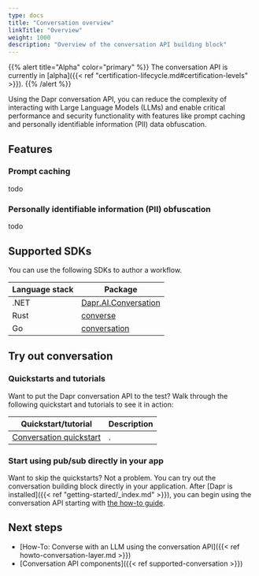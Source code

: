 ```yaml
---
type: docs
title: "Conversation overview"
linkTitle: "Overview"
weight: 1000
description: "Overview of the conversation API building block"
---
```


{{% alert title="Alpha" color="primary" %}}
The conversation API is currently in [alpha]({{< ref "certification-lifecycle.md#certification-levels" >}}).
{{% /alert %}}


Using the Dapr conversation API, you can reduce the complexity of interacting with Large Language Models (LLMs) and enable critical performance and security functionality with features like prompt caching and personally identifiable information (PII) data obfuscation.

## Features

### Prompt caching

todo

### Personally identifiable information (PII) obfuscation

todo

## Supported SDKs

You can use the following SDKs to author a workflow.

| Language stack | Package |
| - | - |
| .NET | [Dapr.AI.Conversation](todo) |
| Rust | [converse](https://github.com/dapr/rust-sdk/blob/main/dapr/src/client.rs#L542) |
| Go | [conversation](https://github.com/dapr/go-sdk/tree/main/client/conversation.go) |

## Try out conversation

### Quickstarts and tutorials

Want to put the Dapr conversation API to the test? Walk through the following quickstart and tutorials to see it in action:

| Quickstart/tutorial | Description |
| ------------------- | ----------- |
| [Conversation quickstart](todo) | . |

### Start using pub/sub directly in your app

Want to skip the quickstarts? Not a problem. You can try out the conversation building block directly in your application. After [Dapr is installed]({{< ref "getting-started/_index.md" >}}), you can begin using the conversation API starting with [the how-to guide](todo).

## Next steps

- [How-To: Converse with an LLM using the conversation API]({{< ref howto-conversation-layer.md >}})
- [Conversation API components]({{< ref supported-conversation >}})